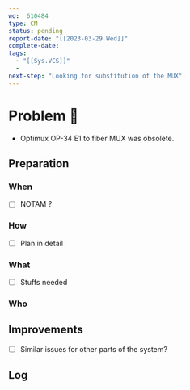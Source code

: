 ```yaml
---
wo:  610484
type: CM
status: pending
report-date: "[[2023-03-29 Wed]]"
complete-date: 
tags:
  - "[[Sys.VCS]]"
  - 
next-step: "Looking for substitution of the MUX"
---
```

# Problem 🐞
- Optimux OP-34 E1 to fiber MUX was obsolete.
## Preparation
### When
- [ ] NOTAM ?
### How
- [ ] Plan in detail
### What
- [ ] Stuffs needed
### Who

## Improvements
- [ ] Similar issues for other parts of the system?

## Log

